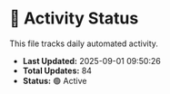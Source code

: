 # 🤖 Activity Status

This file tracks daily automated activity.

- **Last Updated:** 2025-09-01 09:50:26
- **Total Updates:** 84
- **Status:** 🟢 Active
